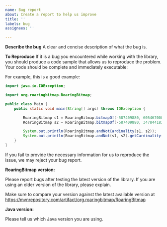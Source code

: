 ```yaml
---
name: Bug report
about: Create a report to help us improve
title: ''
labels: bug
assignees: ''

---
```


**Describe the bug**
A clear and concise description of what the bug is.

**To Reproduce**
If it is a bug you encountered while working with the library, you should produce a code sample that allows us to reproduce the problem. Your code should be complete and immediately executable:

For example, this is a good example:
```Java
import java.io.IOException;

import org.roaringbitmap.RoaringBitmap;

public class Main {
    public static void main(String[] args) throws IOException {

        RoaringBitmap s1 = RoaringBitmap.bitmapOf(-587409880, 605467000);
        RoaringBitmap s2 = RoaringBitmap.bitmapOf(-587409880, 347844183);

        System.out.println(RoaringBitmap.andNotCardinality(s1, s2));
        System.out.println(RoaringBitmap.andNot(s1, s2).getCardinality());
    }
}
```

If you fail to provide the necessary information for us to reproduce the issue, we may reject your bug report.

**RoaringBitmap version:**

Please report bugs after testing the latest version of the library. If you are using an older version of the library, please explain.

Make sure to compare your version against the latest available version at https://mvnrepository.com/artifact/org.roaringbitmap/RoaringBitmap


**Java version:**

Please tell us which Java version you are using.



